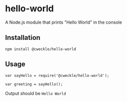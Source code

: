 # hello-world

A Node.js module that prints "Hello World" in the console

## Installation

   `npm install @cweckle/hello-world`

## Usage

    var sayHello = require('@cweckle/hello-world');

    var greeting = sayHello();
  
  
  Output should be `Hello World`
